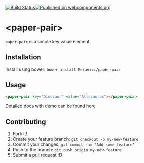 [![Build Status](https://travis-ci.org/Meravici/paper-pair.svg?branch=master)](https://travis-ci.org/Meravici/paper-select-or-other)[![Published on webcomponents.org](https://img.shields.io/badge/webcomponents.org-published-blue.svg)](https://www.webcomponents.org/element/Meravici/paper-pair)
# \<paper-pair\>

`paper-pair` is a simple key value element

## Installation

Install using bower: `bower install Meravici/paper-pair`

## Usage

<!---
```
<custom-element-demo>
  <template>
    <script src="../webcomponentsjs/webcomponents-lite.js"></script>
    <link rel="import" href="paper-pair.html">
    <next-code-block></next-code-block>
  </template>
</custom-element-demo>
```
-->

```html
<paper-pair key="Dinosaur" value="Allosaurus"></paper-pair>
```

Detailed docs with demo can be found [here](https://meravici.github.io/paper-pair/components/paper-pair/)

## Contributing

1. Fork it!
2. Create your feature branch: `git checkout -b my-new-feature`
3. Commit your changes: `git commit -am 'Add some feature'`
4. Push to the branch: `git push origin my-new-feature`
5. Submit a pull request :D
